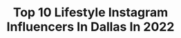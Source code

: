 ---
title: Top 10 Lifestyle Instagram Influencers In Dallas In 2022
description: >-
  Find top lifestyle Instagram influencers in Dallas in 2022. Most popular hashtags: #lifestyle #dallasblogger #ootd #dallas.
platform: Instagram
hits: 223
text_top: Identify the most popular Instagram influencers on inBeat.
text_bottom: Our search engine has 223 Instagram influencers like this in Dallas, United States for you to contact.
profiles:
  - username: "dallasfoodwanderer"
    fullname: >-
      𝐒𝐀𝐑𝐈𝐀 | Dallas Food Wanderer 🌎
    bio: >-
      I came🚶🏼‍♀️I saw 🤳 I ate 👅 📍 | dallas & travels 🔜 | only covid19 knows 👯‍♀️ | let’s collaborate! 📧 | dallasfoodwanderer@gmail.com 💁🏼‍♀️ | @saria16
    location: "United States"
    followers: 12632
    engagement: 334
    commentsToLikes: 0.143952
    id: ck0w3er8vt17z0i19w116309e
    verified: false
    hashtags: "#igfood, #dallas, #quarantinelife, #stayhome"
  - username: "jojotruperez"
    fullname: >-
      Lifestyle Dallas - Fort Worth
    bio: >-
      We’re in this together!🤝 Founder @shebelongsfortworth Fitness 🏃🏻‍♀️ @dallasfitnessambassadors @albion maven
    location: "United States"
    followers: 9496
    engagement: 493
    commentsToLikes: 0.177836
    id: ck6u0o6kegts50j71huv2soze
    verified: false
    hashtags: "#fableticspartner, #winedownwednesday, #ad, #traveler"
  - username: "_vejadu"
    fullname: >-
      Deja
    bio: >-
      Beauty | Fashion | Lifestyle • 📍Dallas, Tx • 🎥YT: Veja Du • 👻SC: Vejadu • 💌Email: dejajohnson7015@gmail.com C.O.Z.Y #DiorFridays LATEST VIDEO: ⬇️
    location: "United States"
    followers: 10606
    engagement: 930
    commentsToLikes: 0.035788
    id: ck6uhz20bc33v0j71lj02bm07
    verified: false
    hashtags: ""
  - username: "laurynlately"
    fullname: >-
      Lauryn Henry Maynard
    bio: >-
      PETITE FASHION | LIFESTYLE | 📍DALLAS JUST PURCHASED OUR FIRST HOME 🏡 📩: lauryn@laurynlately.com
    location: "United States"
    followers: 17382
    engagement: 381
    commentsToLikes: 0.322116
    id: ck5zxuutd8pgk0i14b89ayddp
    verified: false
    hashtags: "#casualstyle, #style, #fashioninspo, #dallasinfluencer"
  - username: "sosageblog"
    fullname: >-
      Sage Coralli Wilson
    bio: >-
      | Fashion • Travel • Lifestyle | 📍: Dallas, TX 🌎 : Next up // TBD 💌 : kora@jabberhaus.com
    location: "United States"
    followers: 105441
    engagement: 235
    commentsToLikes: 0.012671
    id: ck5zu32dg1l8i0i143fi9hbot
    verified: false
    hashtags: "#ltkunder100, #liketkit, #happilyeveralber, #electionday"
  - username: "itsjessicaacy"
    fullname: >-
      Jessica Acy
    bio: >-
      Your Fav Online Sis ✨ Millennial Mama + Beauty + Lifestyle 📍Dallas, TX 💌 hello@jessicaacy.com 🎥 Vlog Series ⬇️
    location: "United States"
    followers: 10407
    engagement: 1704
    commentsToLikes: 0.047926
    id: ck0uavdfyd4pm0i198imw6xgh
    verified: false
    hashtags: "#dirty30, #motherhood, #postpartum, #curlyhair"
  - username: "ketogoddessmama"
    fullname: >-
      Ciara Martinez✨
    bio: >-
      Elite Fitness, Keto & Lifestyle Coach Let’s Get To Work👇🏼 sculptandshinefit@gmail.com DM for Model Rates💜
    location: "United States"
    followers: 21862
    engagement: 311
    commentsToLikes: 0.066265
    id: ck5q6jhdnxn6v0i110g2lz2wb
    verified: false
    hashtags: "#mompreneur, #weekend, #weekendvibes, #momof2"
  - username: "jalladproductions"
    fullname: >-
      AJ | Videographer/Photographer
    bio: >-
      📍Dallas, Texas 📸Content Marketing 📈DM For Business Inquiries
    location: "United States"
    followers: 2035
    engagement: 1295
    commentsToLikes: 0.137856
    id: ck5zxy0y58ve90i14ceq9nha4
    verified: false
    hashtags: "#adventurephotography, #inspiration, #beautiful, #dailyinspiration"
  - username: "darleneshares"
    fullname: >-
      darlene chairez
    bio: >-
      jw E♡
    location: "United States"
    followers: 3589
    engagement: 1095
    commentsToLikes: 0.094023
    id: ck5hlapb8jvq40i11fvjwkfv4
    verified: false
    hashtags: "#dallasblog, #ootd, #gymsharkwomen, #discoverunder10k"
  - username: "sunalid"
    fullname: >-
      Sonali
    bio: >-
      🇺🇸🇮🇳 Dallas TX📍 Model • Actor • Influencer Represented by ⬇️ @leftfieldmanagement @manikinagency @kalikwest @promodeltalentmgmt #IMTAAlumni 🗽 📚🎓MPA
    location: "United States"
    followers: 38659
    engagement: 499
    commentsToLikes: 0.041008
    id: ck138d0safn6n0i1930b5w738
    verified: false
    hashtags: "#punjabimodel, #musicislife, #love, #dallastexas"
---